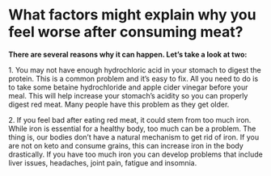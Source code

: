 # What factors might explain why you feel worse after consuming meat?

**There are several reasons why it can happen. Let’s take a look at two:**

1\. You may not have enough hydrochloric acid in your stomach to digest the protein. This is a common problem and it’s easy to fix. All you need to do is to take some betaine hydrochloride and apple cider vinegar before your meal. This will help increase your stomach’s acidity so you can properly digest red meat. Many people have this problem as they get older.

2\. If you feel bad after eating red meat, it could stem from too much iron. While iron is essential for a healthy body, too much can be a problem. The thing is, our bodies don’t have
a natural mechanism to get rid of iron. If you are not on keto and consume grains, this can increase iron in the body drastically. If you have too much iron you can develop problems that include liver issues, headaches, joint pain, fatigue and insomnia.